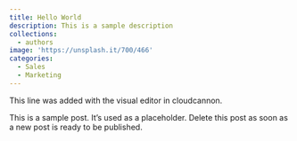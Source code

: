 ```yaml
---
title: Hello World
description: This is a sample description
collections: 
  - authors
image: 'https://unsplash.it/700/466'
categories:
  - Sales
  - Marketing
---
```



This line was added with the visual editor in cloudcannon.

This is a sample post. It’s used as a placeholder. Delete this post as soon as a new post is ready to be published.